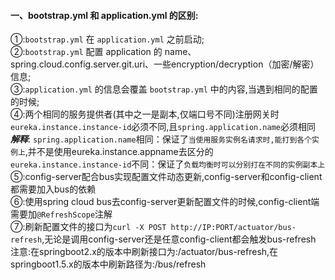 #### 一、bootstrap.yml 和 application.yml 的区别:
①:`bootstrap.yml` 在 `application.yml` 之前启动;  
②:`bootstrap.yml` 配置 application 的 name、spring.cloud.config.server.git.uri、一些encryption/decryption（加密/解密）信息;  
③:`application.yml` 的信息会覆盖 `bootstrap.yml` 中的内容,当遇到相同的配置的时候;  
④:两个相同的服务提供者(其中之一是副本,仅端口号不同)注册网关时
`eureka.instance.instance-id`必须不同,且`spring.application.name`必须相同  
_**解释**_: 
`spring.application.name`相同：保证了`当使用服务实例名请求时,能打到各个实例上`,并不是使用eureka.instance.appname去区分的  
`eureka.instance.instance-id`不同：保证了`负载均衡时可以分别打在不同的实例副本上`  
⑤:config-server配合bus实现配置文件动态更新,config-server和config-client都需要加入bus的依赖  
⑥:使用spring cloud bus去config-server更新配置文件的时候,config-client端需要加`@RefreshScope`注解  
⑦:刷新配置文件的接口为`curl -X POST http://IP:PORT/actuator/bus-refresh`,无论是调用config-server还是任意config-client都会触发bus-refresh  
注意:在springboot2.x的版本中刷新接口为:/actuator/bus-refresh,在springboot1.5.x的版本中刷新路径为:/bus/refresh
